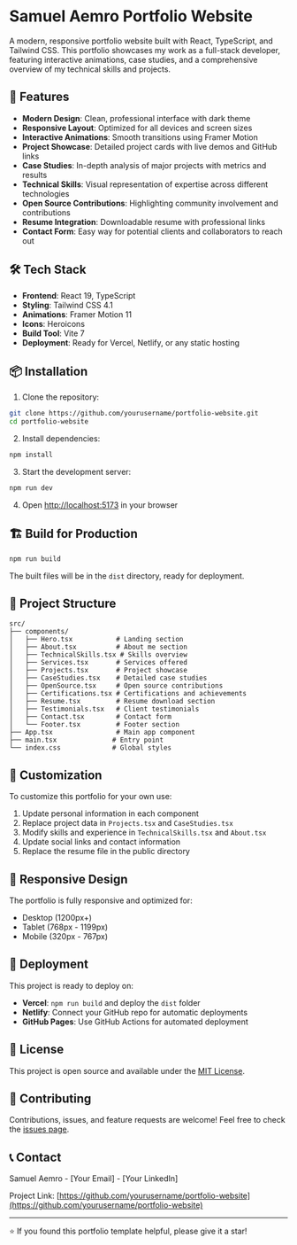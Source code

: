 # Samuel Aemro Portfolio Website

A modern, responsive portfolio website built with React, TypeScript, and Tailwind CSS. This portfolio showcases my work as a full-stack developer, featuring interactive animations, case studies, and a comprehensive overview of my technical skills and projects.

## 🚀 Features

- **Modern Design**: Clean, professional interface with dark theme
- **Responsive Layout**: Optimized for all devices and screen sizes
- **Interactive Animations**: Smooth transitions using Framer Motion
- **Project Showcase**: Detailed project cards with live demos and GitHub links
- **Case Studies**: In-depth analysis of major projects with metrics and results
- **Technical Skills**: Visual representation of expertise across different technologies
- **Open Source Contributions**: Highlighting community involvement and contributions
- **Resume Integration**: Downloadable resume with professional links
- **Contact Form**: Easy way for potential clients and collaborators to reach out

## 🛠️ Tech Stack

- **Frontend**: React 19, TypeScript
- **Styling**: Tailwind CSS 4.1
- **Animations**: Framer Motion 11
- **Icons**: Heroicons
- **Build Tool**: Vite 7
- **Deployment**: Ready for Vercel, Netlify, or any static hosting

## 📦 Installation

1. Clone the repository:
```bash
git clone https://github.com/yourusername/portfolio-website.git
cd portfolio-website
```

2. Install dependencies:
```bash
npm install
```

3. Start the development server:
```bash
npm run dev
```

4. Open [http://localhost:5173](http://localhost:5173) in your browser

## 🏗️ Build for Production

```bash
npm run build
```

The built files will be in the `dist` directory, ready for deployment.

## 📁 Project Structure

```
src/
├── components/
│   ├── Hero.tsx           # Landing section
│   ├── About.tsx          # About me section
│   ├── TechnicalSkills.tsx # Skills overview
│   ├── Services.tsx       # Services offered
│   ├── Projects.tsx       # Project showcase
│   ├── CaseStudies.tsx    # Detailed case studies
│   ├── OpenSource.tsx     # Open source contributions
│   ├── Certifications.tsx # Certifications and achievements
│   ├── Resume.tsx         # Resume download section
│   ├── Testimonials.tsx   # Client testimonials
│   ├── Contact.tsx        # Contact form
│   └── Footer.tsx         # Footer section
├── App.tsx                # Main app component
├── main.tsx              # Entry point
└── index.css             # Global styles
```

## 🎨 Customization

To customize this portfolio for your own use:

1. Update personal information in each component
2. Replace project data in `Projects.tsx` and `CaseStudies.tsx`
3. Modify skills and experience in `TechnicalSkills.tsx` and `About.tsx`
4. Update social links and contact information
5. Replace the resume file in the public directory

## 📱 Responsive Design

The portfolio is fully responsive and optimized for:
- Desktop (1200px+)
- Tablet (768px - 1199px)
- Mobile (320px - 767px)

## 🚀 Deployment

This project is ready to deploy on:
- **Vercel**: `npm run build` and deploy the `dist` folder
- **Netlify**: Connect your GitHub repo for automatic deployments
- **GitHub Pages**: Use GitHub Actions for automated deployment

## 📄 License

This project is open source and available under the [MIT License](LICENSE).

## 🤝 Contributing

Contributions, issues, and feature requests are welcome! Feel free to check the [issues page](https://github.com/yourusername/portfolio-website/issues).

## 📞 Contact

Samuel Aemro - [Your Email] - [Your LinkedIn]

Project Link: [https://github.com/yourusername/portfolio-website](https://github.com/yourusername/portfolio-website)

---

⭐ If you found this portfolio template helpful, please give it a star!
